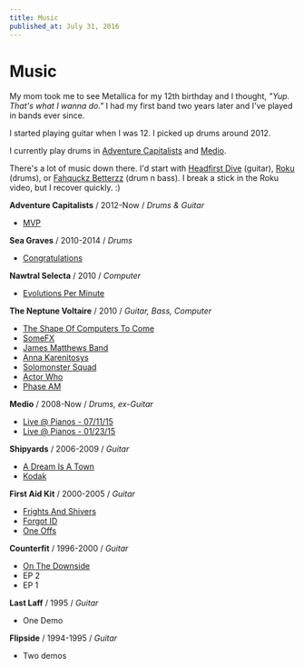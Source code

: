 ```yaml
---
title: Music
published_at: July 31, 2016
---
```


# Music

My mom took me to see Metallica for my 12th birthday and I thought, _"Yup. That's what I wanna do."_ I had my first band two years later and I've played in bands ever since.

I started playing guitar when I was 12. I picked up drums around 2012.

I currently play drums in [Adventure Capitalists](https://www.adcap.biz/) and [Medio](https://www.facebook.com/mediosound/).

There's a lot of music down there. I'd start with [Headfirst Dive](https://soundcloud.com/shipyards/headfirst-dive) (guitar), [Roku](https://www.facebook.com/mediosound/videos/vb.152479608107611/966362773385953/) (drums), or [Fahquckz Betterzz](https://nawtralselecta.bandcamp.com/track/fahquckz-betterzz) (drum n bass). I break a stick in the Roku video, but I recover quickly. :)

**Adventure Capitalists** / 2012-Now / _Drums & Guitar_

* [MVP](https://soundcloud.com/adventurecapitalists/sets/mvp)

**Sea Graves** / 2010-2014 / _Drums_

* [Congratulations](https://seagravesbk.bandcamp.com/)

**Nawtral Selecta** / 2010 / _Computer_

* [Evolutions Per Minute](http://nawtralselecta.bandcamp.com/)

**The Neptune Voltaire** / 2010 / _Guitar, Bass, Computer_

* [The Shape Of Computers To Come](https://soundcloud.com/jmsdnns/sets/the-shape-of-computers-to-come)
* [SomeFX](https://soundcloud.com/jmsdnns/sets/somefx)
* [James Matthews Band](https://soundcloud.com/jmsdnns/sets/james-matthews-band)
* [Anna Karenitosys](https://soundcloud.com/jmsdnns/sets/anna-karenitosys)
* [Solomonster Squad](https://soundcloud.com/jmsdnns/sets/solomonster-squad)
* [Actor Who](https://soundcloud.com/jmsdnns/sets/actor-who)
* [Phase AM](https://soundcloud.com/jmsdnns/sets/phase-am)

**Medio** / 2008-Now / _Drums, ex-Guitar_

* [Live @ Pianos - 07/11/15](https://soundcloud.com/mediosound/sets/live-pianos-07-11-15)
* [Live @ Pianos - 01/23/15](https://soundcloud.com/jmsdnns/sets/medio-live-pianos-012315)

**Shipyards** / 2006-2009 / _Guitar_

* [A Dream Is A Town](https://soundcloud.com/shipyards/sets/a-dream-is-a-town)
* [Kodak](https://soundcloud.com/shipyards/sets/ep-2-13)

**First Aid Kit** / 2000-2005 / _Guitar_

* [Frights And Shivers](https://soundcloud.com/firstfirstaidkit/sets/frights-and-shivers)
* [Forgot ID](https://soundcloud.com/firstfirstaidkit/sets/forgot-id)
* [One Offs](https://soundcloud.com/firstfirstaidkit/sets/one-offs)

**Counterfit** / 1996-2000 / _Guitar_

* [On The Downside](https://soundcloud.com/jmsdnns/sets/counterfit-on-the-downside)
* EP 2
* EP 1

**Last Laff** / 1995 / _Guitar_

* One Demo

**Flipside** / 1994-1995 / _Guitar_

* Two demos
